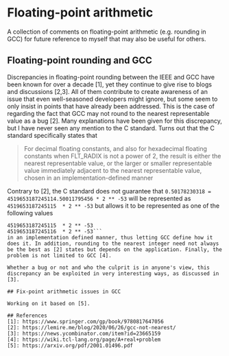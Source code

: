 # Floating-point arithmetic
A collection of comments on floating-point arithmetic (e.g. rounding in GCC) for future reference to myself that may also be useful for others.

## Floating-point rounding and GCC
Discrepancies in floating-point rounding between the IEEE and GCC have been known for over a decade [1], yet they continue to give rise to blogs and discussions [2,3]. All of them contribute to create awareness of an issue that even well-seasoned developers might ignore, but some seem to only insist in points that have already been addressed. This is the case of regarding the fact that GCC may not round to the nearest representable value as a bug [2]. Many explanations have been given for this discrepancy, but I have never seen any mention to the C standard. Turns out that the C standard specifically states that

> For decimal floating constants, and also for hexadecimal floating constants when FLT_RADIX is not a power of 2, the result is either the nearest representable value, or the larger or smaller representable value immediately adjacent to the nearest representable value, chosen in an implementation-defined manner

Contrary to [2], the C standard does not guarantee that 
```0.50178230318 = 4519653187245114.50011795456 * 2 ** -53```
will be represented as 
```4519653187245115  * 2 ** -53```
but allows it to be represented as one of the following values
```4519653187245114  * 2 ** -53
4519653187245115  * 2 ** -53
4519653187245116  * 2 ** -53```
in an implementation defined manner, thus letting GCC define how it does it. In addition, rounding to the nearest integer need not always be the best as [2] states but depends on the application. Finally, the problem is not limited to GCC [4]. 

Whether a bug or not and who the culprit is in anyone's view, this discrepancy an be exploited in very interesting ways, as discussed in [3]. 

## Fix-point arithmetic issues in GCC

Working on it based on [5].

## References
[1]: https://www.springer.com/gp/book/9780817647056
[2]: https://lemire.me/blog/2020/06/26/gcc-not-nearest/
[3]: https://news.ycombinator.com/item?id=23665159
[4]: https://wiki.tcl-lang.org/page/A+real+problem
[5]: https://arxiv.org/pdf/2001.01496.pdf
